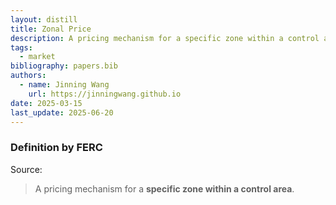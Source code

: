 ```yaml
---
layout: distill
title: Zonal Price
description: A pricing mechanism for a specific zone within a control area.
tags:
  - market
bibliography: papers.bib
authors:
  - name: Jinning Wang
    url: https://jinningwang.github.io
date: 2025-03-15
last_update: 2025-06-20
---
```


### Definition by FERC

Source: <d-cite key="ferc2020glossary"></d-cite>

> A pricing mechanism for a **specific zone within a control area**.

